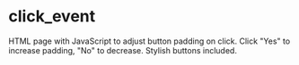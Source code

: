 # click_event
HTML page with JavaScript to adjust button padding on click. Click "Yes" to increase padding, "No" to decrease. Stylish buttons included.
